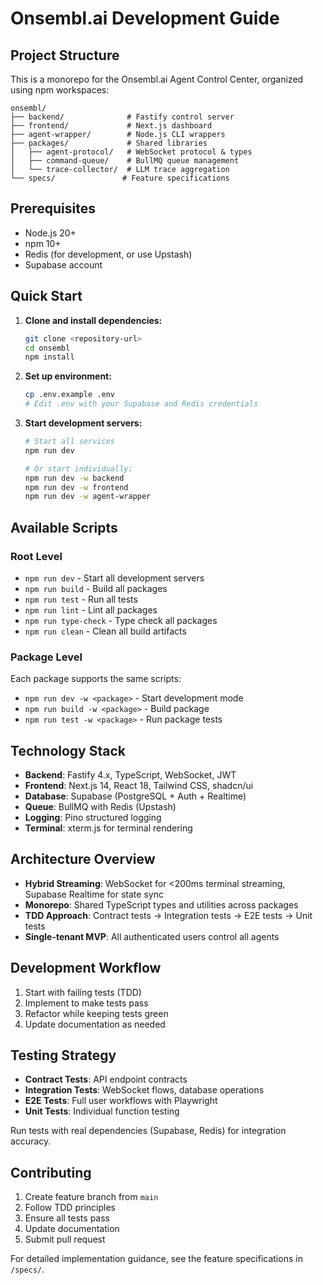 # Onsembl.ai Development Guide

## Project Structure

This is a monorepo for the Onsembl.ai Agent Control Center, organized using npm workspaces:

```
onsembl/
├── backend/              # Fastify control server
├── frontend/             # Next.js dashboard
├── agent-wrapper/        # Node.js CLI wrappers
├── packages/             # Shared libraries
│   ├── agent-protocol/   # WebSocket protocol & types
│   ├── command-queue/    # BullMQ queue management
│   └── trace-collector/  # LLM trace aggregation
└── specs/               # Feature specifications
```

## Prerequisites

- Node.js 20+
- npm 10+
- Redis (for development, or use Upstash)
- Supabase account

## Quick Start

1. **Clone and install dependencies:**
   ```bash
   git clone <repository-url>
   cd onsembl
   npm install
   ```

2. **Set up environment:**
   ```bash
   cp .env.example .env
   # Edit .env with your Supabase and Redis credentials
   ```

3. **Start development servers:**
   ```bash
   # Start all services
   npm run dev

   # Or start individually:
   npm run dev -w backend
   npm run dev -w frontend
   npm run dev -w agent-wrapper
   ```

## Available Scripts

### Root Level
- `npm run dev` - Start all development servers
- `npm run build` - Build all packages
- `npm run test` - Run all tests
- `npm run lint` - Lint all packages
- `npm run type-check` - Type check all packages
- `npm run clean` - Clean all build artifacts

### Package Level
Each package supports the same scripts:
- `npm run dev -w <package>` - Start development mode
- `npm run build -w <package>` - Build package
- `npm run test -w <package>` - Run package tests

## Technology Stack

- **Backend**: Fastify 4.x, TypeScript, WebSocket, JWT
- **Frontend**: Next.js 14, React 18, Tailwind CSS, shadcn/ui
- **Database**: Supabase (PostgreSQL + Auth + Realtime)
- **Queue**: BullMQ with Redis (Upstash)
- **Logging**: Pino structured logging
- **Terminal**: xterm.js for terminal rendering

## Architecture Overview

- **Hybrid Streaming**: WebSocket for <200ms terminal streaming, Supabase Realtime for state sync
- **Monorepo**: Shared TypeScript types and utilities across packages
- **TDD Approach**: Contract tests → Integration tests → E2E tests → Unit tests
- **Single-tenant MVP**: All authenticated users control all agents

## Development Workflow

1. Start with failing tests (TDD)
2. Implement to make tests pass
3. Refactor while keeping tests green
4. Update documentation as needed

## Testing Strategy

- **Contract Tests**: API endpoint contracts
- **Integration Tests**: WebSocket flows, database operations
- **E2E Tests**: Full user workflows with Playwright
- **Unit Tests**: Individual function testing

Run tests with real dependencies (Supabase, Redis) for integration accuracy.

## Contributing

1. Create feature branch from `main`
2. Follow TDD principles
3. Ensure all tests pass
4. Update documentation
5. Submit pull request

For detailed implementation guidance, see the feature specifications in `/specs/`.